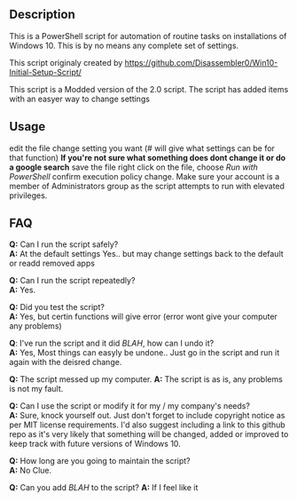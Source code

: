 ## Description

This is a PowerShell script for automation of routine tasks on installations of Windows 10. 
This is by no means any complete set of settings.

This script originaly created by https://github.com/Disassembler0/Win10-Initial-Setup-Script/

This script is a Modded version of the 2.0 script.
The script has added items with an easyer way to change settings

## Usage
edit the file
change setting you want (# will give what settings can be for that function)
**If you're not sure what something does dont change it or do a google search**
save the file
right click on the file, 
choose *Run with PowerShell*
confirm execution policy change. 
Make sure your account is a member of Administrators group as the script attempts to run with elevated privileges.

## FAQ
**Q:** Can I run the script safely?  
**A:** At the default settings Yes.. but may change settings back to the default or readd removed apps 


**Q:** Can I run the script repeatedly?  
**A:** Yes.

**Q:** Did you test the script?  
**A:** Yes, but certin functions will give error (error wont give your computer any problems)

**Q**: I've run the script and it did *BLAH*, how can I undo it?  
**A:** Yes, Most things can easyly be undone.. Just go in the script and run it again with the deisred change.

**Q:** The script messed up my computer.
**A:** The script is as is, any problems is not my fault.

**Q:** Can I use the script or modify it for my / my company's needs?  
**A:** Sure, knock yourself out. Just don't forget to include copyright notice as per MIT license requirements. I'd also suggest including a link to this github repo as it's very likely that something will be changed, added or improved to keep track with future versions of Windows 10.

**Q:** How long are you going to maintain the script?  
**A:** No Clue.

**Q:** Can you add *BLAH* to the script?
**A:** If I feel like it
